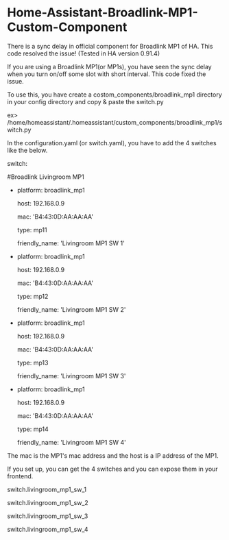 # Home-Assistant-Broadlink-MP1-Custom-Component
There is a sync delay in official component for Broadlink MP1 of HA. This code resolved the issue! (Tested in HA version 0.91.4)

If you are using a Broadlink MP1(or MP1s), you have seen the sync delay when you turn on/off some slot with short interval.
This code fixed the issue.

To use this, you have create a costom_components/broadlink_mp1 directory in your config directory and copy & paste the switch.py

ex> /home/homeassistant/.homeassistant/custom_components/broadlink_mp1/switch.py

In the configuration.yaml (or switch.yaml), you have to add the 4 switches like the below.

switch:

#Broadlink Livingroom MP1

  - platform: broadlink_mp1
  
    host: 192.168.0.9
    
    mac: 'B4:43:0D:AA:AA:AA'
    
    type: mp11
    
    friendly_name: 'Livingroom MP1 SW 1'
    
    

  - platform: broadlink_mp1
  
    host: 192.168.0.9
    
    mac: 'B4:43:0D:AA:AA:AA'
    
    type: mp12
    
    friendly_name: 'Livingroom MP1 SW 2'
    
    
    
  - platform: broadlink_mp1
  
    host: 192.168.0.9
    
    mac: 'B4:43:0D:AA:AA:AA'
    
    type: mp13
    
    friendly_name: 'Livingroom MP1 SW 3'
    
    
    
  - platform: broadlink_mp1
  
    host: 192.168.0.9
    
    mac: 'B4:43:0D:AA:AA:AA'
    
    type: mp14
    
    friendly_name: 'Livingroom MP1 SW 4'
    


The mac is the MP1's mac address and the host is a IP address of the MP1.


If you set up, you can get the 4 switches and you can expose them in your frontend.

switch.livingroom_mp1_sw_1

switch.livingroom_mp1_sw_2

switch.livingroom_mp1_sw_3

switch.livingroom_mp1_sw_4
